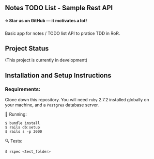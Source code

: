 ## Notes TODO List - Sample Rest API

#### ⭐ Star us on GitHub — it motivates a lot!

Basic app for notes / TODO list API to pratice TDD in RoR.

## Project Status

(This project is currently in development)

## Installation and Setup Instructions

### Requirements:  

Clone down this repository. You will need `ruby` 2.7.2 installed globally on your machine, and a `Postgres` database server.

🚀 Running:

    $ bundle install
    $ rails db:setup
    $ rails s -p 3000

🔍 Tests:

    $ rspec <test_folder>